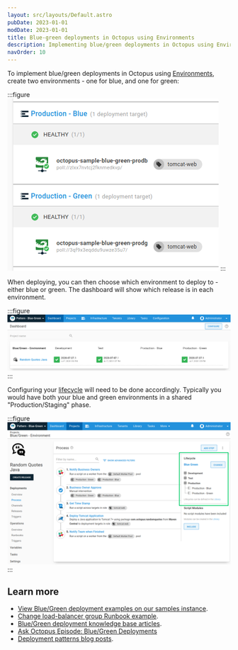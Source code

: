 ```yaml
---
layout: src/layouts/Default.astro
pubDate: 2023-01-01
modDate: 2023-01-01
title: Blue-green deployments in Octopus using Environments
description: Implementing blue/green deployments in Octopus using Environments.
navOrder: 10
---
```


To implement blue/green deployments in Octopus using [Environments](/docs/infrastructure/environments), create two environments - one for blue, and one for green:

:::figure
![](/docs/deployments/patterns/blue-green-deployments/images/blue-green-create-envs.png)
:::

When deploying, you can then choose which environment to deploy to - either blue or green. The dashboard will show which release is in each environment.

:::figure
![](/docs/deployments/patterns/blue-green-deployments/images/blue-green-dashboard.png)
:::

Configuring your [lifecycle](/docs/releases/lifecycles) will need to be done accordingly. Typically you would have both your blue and green environments in a shared "Production/Staging" phase.

:::figure
![](/docs/deployments/patterns/blue-green-deployments/images/blue-green-lifecycle.png)
:::

## Learn more

- [View Blue/Green deployment examples on our samples instance](https://oc.to/PatternBlueGreenSamplesSpace).
- [Change load-balancer group Runbook example](/docs/runbooks/runbook-examples/aws/change-load-balancer-group).
- [Blue/Green deployment knowledge base articles](https://oc.to/BlueGreenTaggedKBArticles).
- [Ask Octopus Episode: Blue/Green Deployments](https://www.youtube.com/watch?v=qFqoVwVzeo0)
- [Deployment patterns blog posts](https://octopus.com/blog/tag/Deployment%20Patterns).
